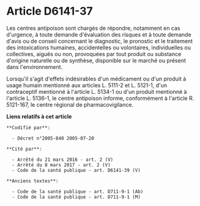 # Article D6141-37

Les centres antipoison sont chargés de répondre, notamment en cas d'urgence, à toute demande d'évaluation des risques et à
toute demande d'avis ou de conseil concernant le diagnostic, le pronostic et le traitement des intoxications humaines,
accidentelles ou volontaires, individuelles ou collectives, aiguës ou non, provoquées par tout produit ou substance d'origine
naturelle ou de synthèse, disponible sur le marché ou présent dans l'environnement.

Lorsqu'il s'agit d'effets indésirables d'un médicament ou d'un produit à usage humain mentionné aux articles L. 5111-2 et L.
5121-1, d'un contraceptif mentionné à l'article L. 5134-1 ou d'un produit mentionné à l'article L. 5136-1, le centre
antipoison informe, conformément à l'article R. 5121-167, le centre régional de pharmacovigilance.

**Liens relatifs à cet article**

	**Codifié par**:

	  - Décret n°2005-840 2005-07-20

	**Cité par**:

	  - Arrêté du 21 mars 2016 - art. 2 (V)
	  - Arrêté du 8 mars 2017 - art. 2 (V)
	  - Code de la santé publique - art. D6141-39 (V)

	**Anciens textes**:

	  - Code de la santé publique - art. D711-9-1 (Ab)
	  - Code de la santé publique - art. D711-9-1 (M)
